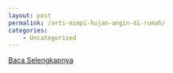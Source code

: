 ```yaml
---
layout: post
permalink: /arti-mimpi-hujan-angin-di-rumah/
categories:
    - Uncategorized
---
```


[Baca Selengkapnya](/05)